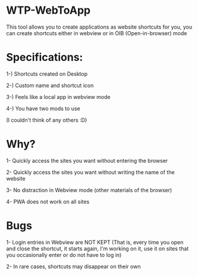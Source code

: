 # WTP-WebToApp
This tool allows you to create applications as website shortcuts for you, you can create shortcuts either in webview or in OIB (Open-in-browser) mode

# Specifications:
1-) Shortcuts created on Desktop

2-) Custom name and shortcut icon

3-) Feels like a local app in webview mode

4-) You have two mods to use

(I couldn't think of any others :D)

# Why?
1- Quickly access the sites you want without entering the browser

2- Quickly access the sites you want without writing the name of the website

3- No distraction in Webview mode (other materials of the browser)

4- PWA does not work on all sites

# Bugs
1- Login entries in Webview are NOT KEPT (That is, every time you open and close the shortcut, it starts again, I'm working on it, use it on sites that you occasionally enter or do not have to log in)

2- In rare cases, shortcuts may disappear on their own
